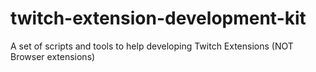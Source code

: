 # twitch-extension-development-kit
A set of scripts and tools to help developing Twitch Extensions (NOT Browser extensions)
